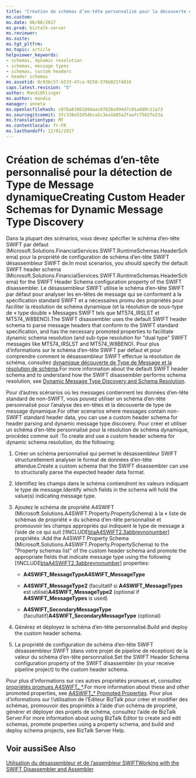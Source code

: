 ```yaml
---
title: "Création de schémas d’en-tête personnalisé pour la découverte de Type dynamique Message | Documents Microsoft"
ms.custom: 
ms.date: 06/08/2017
ms.prod: biztalk-server
ms.reviewer: 
ms.suite: 
ms.tgt_pltfrm: 
ms.topic: article
helpviewer_keywords:
- schemas, dynamic resolution
- schemas, message types
- schemas, custom headers
- header schemas
ms.assetid: 0c936c57-b533-47ca-9258-576b021fd016
caps.latest.revision: "5"
author: MandiOhlinger
ms.author: mandia
manager: anneta
ms.openlocfilehash: c87ba83961b9daac07028a994d7c01add0c11a73
ms.sourcegitcommit: 3fc338e52d5dbca2c3ea1685a2faafc7582fe23a
ms.translationtype: MT
ms.contentlocale: fr-FR
ms.lasthandoff: 12/01/2017
---
```

# <a name="creating-custom-header-schemas-for-dynamic-message-type-discovery"></a><span data-ttu-id="d624f-102">Création de schémas d’en-tête personnalisé pour la détection de Type de Message dynamique</span><span class="sxs-lookup"><span data-stu-id="d624f-102">Creating Custom Header Schemas for Dynamic Message Type Discovery</span></span>
<span data-ttu-id="d624f-103">Dans la plupart des scénarios, vous devez spécifier le schéma d’en-tête SWIFT par défaut (Microsoft.Solutions.FinancialServices.SWIFT.RuntimeSchemas.HeaderSchema) pour la propriété de configuration de schéma d’en-tête SWIFT désassembleur SWIFT de.</span><span class="sxs-lookup"><span data-stu-id="d624f-103">In most scenarios, you should specify the default SWIFT header schema (Microsoft.Solutions.FinancialServices.SWIFT.RuntimeSchemas.HeaderSchema) for the SWIFT Header Schema configuration property of the SWIFT disassembler.</span></span> <span data-ttu-id="d624f-104">Le désassembleur SWIFT utilise le schéma d’en-tête SWIFT par défaut pour analyser les en-têtes de message qui se conforment à la spécification standard SWIFT et a nécessaires promu des propriétés pour faciliter la résolution de schéma dynamique (et la résolution de sous-type de « type double » Messages SWIFT tels que MT574_IRSLST et MT574_W8BENO).</span><span class="sxs-lookup"><span data-stu-id="d624f-104">The SWIFT disassembler uses the default SWIFT header schema to parse message headers that conform to the SWIFT standard specification, and has the necessary promoted properties to facilitate dynamic schema resolution (and sub-type resolution for "dual type" SWIFT messages like MT574_IRSLST and MT574_W8BENO).</span></span> <span data-ttu-id="d624f-105">Pour plus d’informations sur le schéma d’en-tête SWIFT par défaut et pour comprendre comment le désassembleur SWIFT effectue la résolution de schéma, consultez [dynamique découverte de Type de Message et la résolution de schéma](../../adapters-and-accelerators/accelerator-swift/dynamic-message-type-discovery-and-schema-resolution.md).</span><span class="sxs-lookup"><span data-stu-id="d624f-105">For more information about the default SWIFT header schema and to understand how the SWIFT disassembler performs schema resolution, see [Dynamic Message Type Discovery and Schema Resolution](../../adapters-and-accelerators/accelerator-swift/dynamic-message-type-discovery-and-schema-resolution.md).</span></span>  
  
 <span data-ttu-id="d624f-106">Pour d’autres scénarios où les messages contiennent les données d’en-tête standard de non-SWIFT, vous pouvez utiliser un schéma d’en-tête personnalisé pour l’analyse des en-têtes et la découverte de type de message dynamique.</span><span class="sxs-lookup"><span data-stu-id="d624f-106">For other scenarios where messages contain non-SWIFT standard header data, you can use a custom header schema for header parsing and dynamic message type discovery.</span></span> <span data-ttu-id="d624f-107">Pour créer et utiliser un schéma d’en-tête personnalisé pour la résolution de schéma dynamique, procédez comme suit :</span><span class="sxs-lookup"><span data-stu-id="d624f-107">To create and use a custom header schema for dynamic schema resolution, do the following:</span></span>  
  
1.  <span data-ttu-id="d624f-108">Créer un schéma personnalisé qui permet le désassembleur SWIFT structurellement analyser le format de données d’en-tête attendue.</span><span class="sxs-lookup"><span data-stu-id="d624f-108">Create a custom schema that the SWIFT disassembler can use to structurally parse the expected header data format.</span></span>  
  
2.  <span data-ttu-id="d624f-109">Identifiez les champs dans le schéma contiendront les valeurs indiquant le type de message.</span><span class="sxs-lookup"><span data-stu-id="d624f-109">Identify which fields in the schema will hold the value(s) indicating message type.</span></span>  
  
3.  <span data-ttu-id="d624f-110">Ajoutez le schéma de propriété A4SWIFT (Microsoft.Solutions.A4SWIFT.Property.PropertySchema) à la « liste de schémas de propriété » du schéma d’en-tête personnalisé et promouvoir les champs appropriés qui indiquent le type de message à l’aide de ce qui suit [!INCLUDE[btaA4SWIFT2.3abbrevnonumber](../../includes/btaa4swift2-3abbrevnonumber-md.md)] propriétés :</span><span class="sxs-lookup"><span data-stu-id="d624f-110">Add the A4SWIFT Property Schema (Microsoft.Solutions.A4SWIFT.Property.PropertySchema) to the "Property schemas list" of the custom header schema and promote the appropriate fields that indicate message type using the following [!INCLUDE[btaA4SWIFT2.3abbrevnonumber](../../includes/btaa4swift2-3abbrevnonumber-md.md)] properties:</span></span>  
  
    -   <span data-ttu-id="d624f-111">**A4SWIFT_MessageType**</span><span class="sxs-lookup"><span data-stu-id="d624f-111">**A4SWIFT_MessageType**</span></span>  
  
    -   <span data-ttu-id="d624f-112">**A4SWIFT_MessageType2** (facultatif si **A4SWIFT_MessageTypes** est utilisé)</span><span class="sxs-lookup"><span data-stu-id="d624f-112">**A4SWIFT_MessageType2** (optional if **A4SWIFT_MessageTypes** is used)</span></span>  
  
    -   <span data-ttu-id="d624f-113">**A4SWIFT_SecondaryMessageType** (facultatif)</span><span class="sxs-lookup"><span data-stu-id="d624f-113">**A4SWIFT_SecondaryMessageType** (optional)</span></span>  
  
4.  <span data-ttu-id="d624f-114">Générez et déployez le schéma d’en-tête personnalisé.</span><span class="sxs-lookup"><span data-stu-id="d624f-114">Build and deploy the custom header schema.</span></span>  
  
5.  <span data-ttu-id="d624f-115">La propriété de configuration de schéma d’en-tête SWIFT désassembleur SWIFT (dans votre projet de pipeline de réception) de la valeur du schéma d’en-tête personnalisé.</span><span class="sxs-lookup"><span data-stu-id="d624f-115">Set the SWIFT Header Schema configuration property of the SWIFT disassembler (in your receive pipeline project) to the custom header schema.</span></span>  
  
 <span data-ttu-id="d624f-116">Pour plus d’informations sur ces autres propriétés promues et, consultez [propriétés promues A4SWIFT_ *](../../adapters-and-accelerators/accelerator-swift/a4swift-promoted-properties.md).</span><span class="sxs-lookup"><span data-stu-id="d624f-116">For more information about these and other promoted properties, see [A4SWIFT_* Promoted Properties](../../adapters-and-accelerators/accelerator-swift/a4swift-promoted-properties.md).</span></span> <span data-ttu-id="d624f-117">Pour plus d’informations sur l’utilisation de l’Éditeur BizTalk pour créer et modifier des schémas, promouvoir des propriétés à l’aide d’un schéma de propriété, générer et déployer des projets de schéma, consultez l’aide de BizTalk Server.</span><span class="sxs-lookup"><span data-stu-id="d624f-117">For more information about using BizTalk Editor to create and edit schemas, promote properties using a property schema, and build and deploy schema projects, see BizTalk Server Help.</span></span>  
  
## <a name="see-also"></a><span data-ttu-id="d624f-118">Voir aussi</span><span class="sxs-lookup"><span data-stu-id="d624f-118">See Also</span></span>  
 [<span data-ttu-id="d624f-119">Utilisation du désassembleur et de l’assembleur SWIFT</span><span class="sxs-lookup"><span data-stu-id="d624f-119">Working with the SWIFT Disassembler and Assembler</span></span>](../../adapters-and-accelerators/accelerator-swift/working-with-the-swift-disassembler-and-assembler.md)